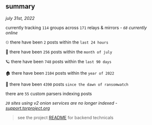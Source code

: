 
## summary
_july 31st, 2022_

currently tracking `114` groups across `171` relays & mirrors - _`68` currently online_

⏲ there have been `2` posts within the `last 24 hours`

🦈 there have been `256` posts within the `month of july`

🪐 there have been `748` posts within the `last 90 days`

🏚 there have been `2104` posts within the `year of 2022`

🦕 there have been `4390` posts `since the dawn of ransomwatch`

there are `55` custom parsers indexing posts

_`20` sites using v2 onion services are no longer indexed - [support.torproject.org](https://support.torproject.org/onionservices/v2-deprecation/)_

> see the project [README](https://github.com/joshhighet/ransomwatch#ransomwatch--) for backend technicals
